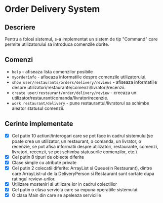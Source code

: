 # Order Delivery System
## Descriere
Pentru a folosi sistemul, s-a implementat un sistem de tip "Command" care permite utilizatorului sa introduca comenzile dorite.
## Comenzi
- `help` - afiseaza lista comenzilor posibile
- `myorderinfo` - afiseaza informatiile despre comenzile utilizatorului.
- `show user/restaurants/orders/delivery/reviews` - afiseaza informatiile despre utilizatori/restaurante/comenzi/livratori/recenzii.
- `create user/restaurant/order/delivery/review` - creeaza un utilizator/restaurant/comanda/livrator/recenzie.
- `work restaurant/delivery` - pune restaurantul/livratorul sa schimbe aleator statusul comenzii.
## Cerinte implementate
- [x] Cel putin 10 actiuni/interogari care se pot face in cadrul sistemului(se poate crea un utilizator, un restaurant, o comanda, un livrator, o recenzie, se pot afisa informatii despre utilizatori, restaurante, comenzi, livratori, recenzii, se pot schimba statusurile comenzilor, etc.)
- [x] Cel putin 8 tipuri de obiecte diferite
- [x] Clase simple cu atribute private
- [x] Cel putin 2 colecatii diferite: ArrayList si Queue(in Restaurant), dintre care ArrayList-ul de la DeliveryPerson si Restaurant sunt sortate dupa ratingul review-urilor.
- [x] Utilizare mosteniri si utilizare lor in cadrul colectiilor
- [x] Cel putin o clasa serviciu care sa expuna operatiile sistemului
- [x] O clasa Main din care se apeleaza serviciile